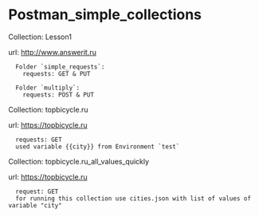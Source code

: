 # Postman_simple_collections

Collection: Lesson1

url: http://www.answerit.ru
      
      Folder `simple_requests`:
        requests: GET & PUT  
  
      Folder `multiply`:
        requests: POST & PUT
  
Collection: topbicycle.ru

url: https://topbicycle.ru
  
      requests: GET
      used variable {{city}} from Environment `test`
  
Collection: topbicycle.ru_all_values_quickly

url: https://topbicycle.ru
  
      request: GET
      for running this collection use cities.json with list of values of variable "city"
